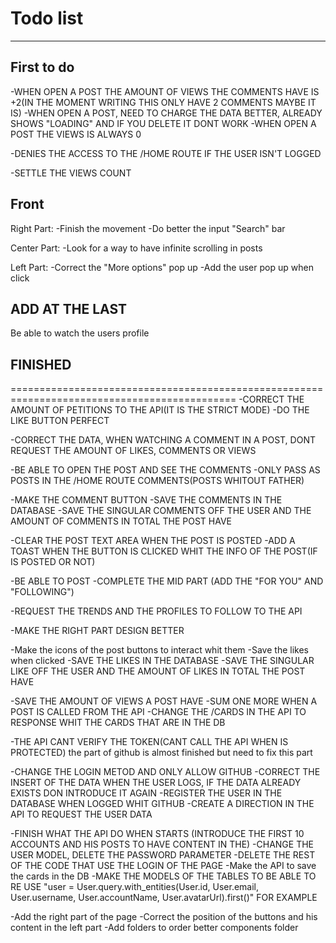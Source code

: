 # Todo list
---------------------------------
## First to do
  -WHEN OPEN A POST THE AMOUNT OF VIEWS THE COMMENTS HAVE IS +2(IN THE MOMENT WRITING THIS ONLY HAVE 2 COMMENTS MAYBE IT IS)
  -WHEN OPEN A POST, NEED TO CHARGE THE DATA BETTER, ALREADY SHOWS "LOADING" AND IF YOU DELETE IT DONT WORK
  -WHEN OPEN A POST THE VIEWS IS ALWAYS 0

  -DENIES THE ACCESS TO THE /HOME ROUTE IF THE USER ISN'T LOGGED

  -SETTLE THE VIEWS COUNT

## Front
  Right Part:
  -Finish the movement
  -Do better the input "Search" bar

  Center Part:
  -Look for a way to have infinite scrolling in posts

  Left Part:
  -Correct the "More options" pop up
  -Add the user pop up when click

## ADD AT THE LAST
  Be able to watch the users profile

## FINISHED
=============================================================================================
  -CORRECT THE AMOUNT OF PETITIONS TO THE API(IT IS THE STRICT MODE)
  -DO THE LIKE BUTTON PERFECT

  -CORRECT THE DATA, WHEN WATCHING A COMMENT IN A POST, DONT REQUEST THE AMOUNT OF LIKES, COMMENTS OR VIEWS

  -BE ABLE TO OPEN THE POST AND SEE THE COMMENTS
  -ONLY PASS AS POSTS IN THE /HOME ROUTE COMMENTS(POSTS WHITOUT FATHER)

  -MAKE THE COMMENT BUTTON
  -SAVE THE COMMENTS IN THE DATABASE
    -SAVE THE SINGULAR COMMENTS OFF THE USER AND THE AMOUNT OF COMMENTS IN TOTAL THE POST HAVE

  -CLEAR THE POST TEXT AREA WHEN THE POST IS POSTED
  -ADD A TOAST WHEN THE BUTTON IS CLICKED WHIT THE INFO OF THE POST(IF IS POSTED OR NOT)

  -BE ABLE TO POST
  -COMPLETE THE MID PART (ADD THE "FOR YOU" AND "FOLLOWING")


  -REQUEST THE TRENDS AND THE PROFILES TO FOLLOW TO THE API

  -MAKE THE RIGHT PART DESIGN BETTER

  -Make the icons of the post buttons to interact whit them
    -Save the likes when clicked
  -SAVE THE LIKES IN THE DATABASE
    -SAVE THE SINGULAR LIKE OFF THE USER AND THE AMOUNT OF LIKES IN TOTAL THE POST HAVE

  -SAVE THE AMOUNT OF VIEWS A POST HAVE
    -SUM ONE MORE WHEN A POST IS CALLED FROM THE API
    -CHANGE THE /CARDS IN THE API TO RESPONSE WHIT THE CARDS THAT ARE IN THE DB

  -THE API CANT VERIFY THE TOKEN(CANT CALL THE API WHEN IS PROTECTED) the part of github is almost finished but need to fix this part

  -CHANGE THE LOGIN METOD AND ONLY ALLOW GITHUB
   -CORRECT THE INSERT OF THE DATA WHEN THE USER LOGS, IF THE DATA ALREADY EXISTS DON INTRODUCE IT AGAIN
   -REGISTER THE USER IN THE DATABASE WHEN LOGGED WHIT GITHUB
   -CREATE A DIRECTION IN THE API TO REQUEST THE USER DATA

  -FINISH WHAT THE API DO WHEN STARTS (INTRODUCE THE FIRST 10 ACCOUNTS AND HIS POSTS TO HAVE CONTENT IN THE)
  -CHANGE THE USER MODEL, DELETE THE PASSWORD PARAMETER
  -DELETE THE REST OF THE CODE THAT USE THE LOGIN OF THE PAGE
  -Make the API to save the cards in the DB
  -MAKE THE MODELS OF THE TABLES TO BE ABLE TO RE USE "user = User.query.with_entities(User.id, User.email, User.username, User.accountName, User.avatarUrl).first()" FOR EXAMPLE

-Add the right part of the page
-Correct the position of the buttons and his content in the left part
-Add folders to order better components folder
